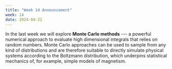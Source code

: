 ```yaml
---
title: "Week 14 Announcement"
week: 14
date: 2024-04-22
---
```


In the last week we will explore **Monte Carlo methods** --- a
powerful numerical approach to evaluate high dimensional integrals
that relies on random numbers. Monte Carlo approaches can be used to
sample from any kind of distributions and are therefore suitable to
directly simulate physical systems according to the Boltzmann
distribution, which underpins statistical mechanics of, for example,
simple models of magnetism.
